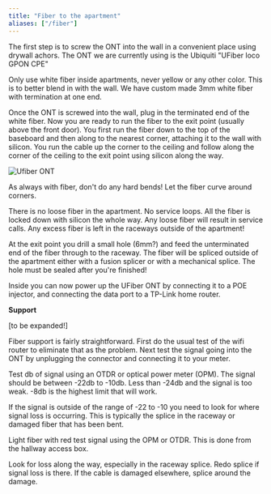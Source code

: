 ```yaml
---
title: "Fiber to the apartment"
aliases: ["/fiber"]
---
```


The first step is to screw the ONT into the wall in a convenient place using drywall achors. The ONT we are currently using is the Ubiquiti "UFiber loco GPON CPE"

Only use white fiber inside apartments, never yellow or any other color. This is to better blend in with the wall. We have custom made 3mm white fiber with termination at one end. 

Once the ONT is screwed into the wall, plug in the terminated end of the white fiber. Now you are ready to run the fiber to the exit point (usually above the front door). You first run the fiber down to the top of the baseboard and then along to the nearest corner, attaching it to the wall with silicon. You run the cable up the corner to the ceiling and follow along the corner of the ceiling to the exit point using silicon along the way.

![Ufiber ONT](/img/install/wallONT.jpg)

As always with fiber, don't do any hard bends! Let the fiber curve around corners.

There is no loose fiber in the apartment. No service loops. All the fiber is locked down with silicon the whole way. Any loose fiber will result in service calls. Any excess fiber is left in the raceways outside of the apartment!

At the exit point you drill a small hole (6mm?) and feed the unterminated end of the fiber through to the raceway. The fiber will be spliced outside of the apartment either with a fusion splicer or with a mechanical splice. The hole must be sealed after you're finished!

Inside you can now power up the UFiber ONT by connecting it to a POE injector, and connecting the data port to a TP-Link home router. 

**Support**

[to be expanded!]

Fiber support is fairly straightforward. First do the usual test of the wifi router to eliminate that as the problem. Next test the signal going into the ONT by unplugging the connector and connecting it to your meter.

Test db of signal using an OTDR or optical power meter (OPM). The signal should be between -22db to -10db. Less than -24db and the signal is too weak. -8db is the highest limit that will work. 

If the signal is outside of the range of -22 to -10 you need to look for where signal loss is occurring. This is typically the splice in the raceway or damaged fiber that has been bent.

Light fiber with red test signal using the OPM or OTDR. This is done from the hallway access box.

Look for loss along the way, especially in the raceway splice. Redo splice if signal loss is there. If the cable is damaged elsewhere, splice around the damage.
